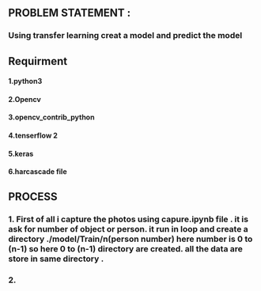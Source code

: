 ## PROBLEM STATEMENT :
### Using transfer learning creat a model and predict the model 
## Requirment
#### 1.python3
#### 2.Opencv
#### 3.opencv_contrib_python
#### 4.tenserflow 2
#### 5.keras 
#### 6.harcascade file 
## PROCESS
### 1. First of all i capture the photos using capure.ipynb file . it is ask for number of object or person. it run in loop and create a directory ./model/Train/n(person number) here number is 0 to (n-1) so here 0 to (n-1) directory are created. all the data are store in same directory .
### 2. 
